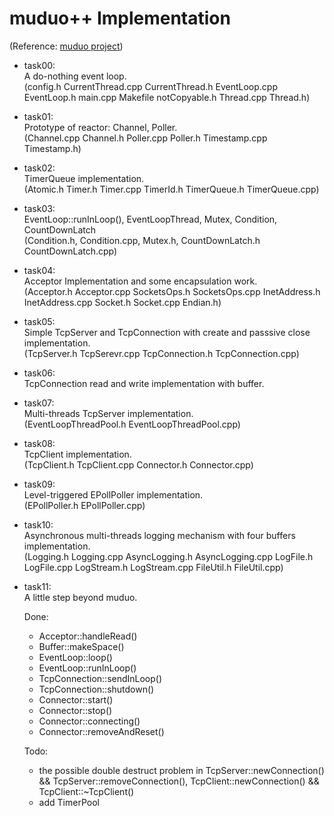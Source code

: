 # muduo++ Implementation <br>
(Reference: [muduo project](https://github.com/chenshuo/muduo)) <br>

* task00: <br>
    A do-nothing event loop. <br>
    (config.h CurrentThread.cpp CurrentThread.h EventLoop.cpp EventLoop.h main.cpp Makefile notCopyable.h Thread.cpp Thread.h) <br>

* task01: <br>
    Prototype of reactor: Channel, Poller. <br>
    (Channel.cpp Channel.h Poller.cpp Poller.h Timestamp.cpp Timestamp.h) <br>

* task02: <br>
    TimerQueue implementation. <br>
    (Atomic.h Timer.h Timer.cpp TimerId.h TimerQueue.h TimerQueue.cpp) <br>

* task03: <br>
    EventLoop::runInLoop(), EventLoopThread, Mutex, Condition, CountDownLatch <br>
    (Condition.h, Condition.cpp, Mutex.h, CountDownLatch.h CountDownLatch.cpp) <br>

* task04: <br>
    Acceptor Implementation and some encapsulation work. <br>
    (Acceptor.h Acceptor.cpp SocketsOps.h SocketsOps.cpp InetAddress.h InetAddress.cpp Socket.h Socket.cpp Endian.h) <br>

* task05: <br>
    Simple TcpServer and TcpConnection with create and passsive close implementation. <br>
    (TcpServer.h TcpSerevr.cpp TcpConnection.h TcpConnection.cpp) <br>

* task06: <br>
    TcpConnection read and write implementation with buffer. <br>

* task07: <br>
    Multi-threads TcpServer implementation. <br>
    (EventLoopThreadPool.h EventLoopThreadPool.cpp) <br>

* task08: <br>
    TcpClient implementation. <br>
    (TcpClient.h TcpClient.cpp Connector.h Connector.cpp) <br>

* task09: <br>
    Level-triggered EPollPoller implementation. <br>
    (EPollPoller.h EPollPoller.cpp) <br>

* task10: <br>
    Asynchronous multi-threads logging mechanism with four buffers implementation. <br>
    (Logging.h Logging.cpp AsyncLogging.h AsyncLogging.cpp LogFile.h LogFile.cpp LogStream.h LogStream.cpp FileUtil.h FileUtil.cpp) <br>

* task11: <br>
    A little step beyond muduo. <br>
    
    Done: <br> 
    * Acceptor::handleRead() <br>
    * Buffer::makeSpace() <br>
    * EventLoop::loop() <br>
    * EventLoop::runInLoop() <br>
    * TcpConnection::sendInLoop() <br>
    * TcpConnection::shutdown() <br>
    * Connector::start() <br>
    * Connector::stop() <br>
    * Connector::connecting() <br>
    * Connector::removeAndReset() <br>
    
    Todo: <br> 
    * the possible double destruct problem in TcpServer::newConnection() && TcpServer::removeConnection(), TcpClient::newConnection() && TcpClient::~TcpClient() <br>
    * add TimerPool<br>
